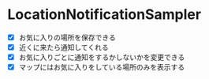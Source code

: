 # LocationNotificationSampler

- [x] お気に入りの場所を保存できる
- [x] 近くに来たら通知してくれる
- [x] お気に入りごとに通知をするかしないかを変更できる
- [x] マップにはお気に入りをしている場所のみを表示する
